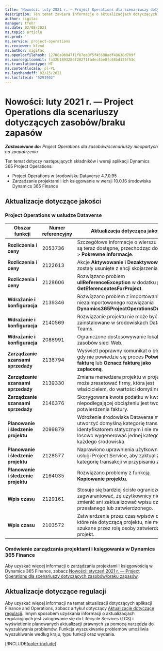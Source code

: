 ```yaml
---
title: 'Nowości: luty 2021 r. — Project Operations dla scenariuszy dotyczących zasobów/braku zapasów'
description: Ten temat zawiera informacje o aktualizacjach dotyczących jakości dostępnych w wersji Project Operations ze luty 2021 r. w scenariuszach dotyczących zasobów/braku zapasów.
author: sigitac
manager: tfehr
ms.date: 02/08/2021
ms.topic: article
ms.prod: ''
ms.service: project-operations
ms.reviewer: kfend
ms.author: sigitac
ms.openlocfilehash: 12708a9b847f1f87ee0f5f45688adf48638d709f
ms.sourcegitcommit: fa32b1893286f20271fa4ec4be8fc68bd135f53c
ms.translationtype: HT
ms.contentlocale: pl-PL
ms.lasthandoff: 02/15/2021
ms.locfileid: "5291902"
---
```

# <a name="whats-new-february-2021---project-operations-for-resourcenon-stocked-based-scenarios"></a>Nowości: luty 2021 r. — Project Operations dla scenariuszy dotyczących zasobów/braku zapasów

_**Zastosowane do:** Project Operations dla zasobów/scenariuszy nieopartych na zaopatrzeniu_

Ten temat dotyczy następujących składników i wersji aplikacji Dynamics 365 Project Operations:

- Project Operations w środowisku Dataverse 4.7.0.95
- Zarządzanie projektami i ich księgowanie w wersji 10.0.16 środowiska Dynamics 365 Finance 

## <a name="quality-updates"></a>Aktualizacje dotyczące jakości

### <a name="project-operations-on-dataverse"></a>Project Operations w usłudze Dataverse

| **Obszar funkcji** | **Numer referencyjny** | **Aktualizacja dotycząca jakości** |
| --- | --- | --- |
| **Rozliczenia i ceny** | 2053736 | Szczegółowe informacje o wierszu faktury są teraz dostępne, przechodząc do **Faktura** > **Pokrewne informacje**. |
| **Rozliczenia i ceny** | 2122613 | Akcje **Aktywowanie** i **Dezaktywowanie** zostały usunięte z encji skojarzenia **Cennik**. |
| **Rozliczenia i ceny** | 2128606 | Rozwiązano problem **ullReferenceException** w dodatku plug-in **GetEferenceatesForProject**. |
| **Wdrażanie i konfiguracja** | 2139346 | Rozwiązano problem z importowaniem niezaimportowanego rozwiązania **Dynamics365ProjectOperationsDualWrite**. |
| **Wdrażanie i konfiguracja** | 2140569 | Rozwiązanie projektu nie może być zainstalowane w środowiskach Dataverse Teams. |
| **Wdrażanie i konfiguracja** | 2086991 | Ograniczone dostosowywanie lokalizacji zasobów sieci Web. |
| **Zarządzanie szansami sprzedaży** | 2136794 | Wyświetl poprawny komunikat o błędzie, gdy nie powiedzie się proces **Potwierdź fakturę** lub **Oznacz fakturę jako zapłaconą**. |
| **Zarządzanie szansami sprzedaży** | 2139330 | Zmiana menedżera projektu w projekcie nie może zresetować firmy, która jest właścicielem, do wartości domyślnej. |
| **Zarządzanie szansami sprzedaży** | 2146376 | Skorygowana kwota podatku w kwocie niepodlegającej obciążeniu jest tworzona z potwierdzenia faktury. |
| **Planowanie i śledzenie projektu** | 2099879 | Wdrożenie środowiska Dataverse musi utworzyć domyślną kategorię transakcji z identyfikatorem statycznym i nie może losowo wygenerować jednej kategorii dla każdego środowiska. |
| **Planowanie i śledzenie projektu** | 2128577 | Naprawiono uprawnienia użytkownika usługi Project Service, aby zaktualizować kategorię transakcji w przypisaniu zasobu. |
| **Planowanie i śledzenie projektu** | 2164035 | Rozwiązano problemy z funkcją **Kopiowanie projektu**. |
| **Wpis czasu** | 2129161 | Stosuje się bardziej ścisłe ograniczenia, aby zagwarantować, że użytkownicy nie mogą zmienić ani zaktualizować wpisu czasu przesłanego lub zatwierdzonego. |
| **Wpis czasu** | 2103572 | Zatwierdzenie przez czas wpisów czasu, które nie dotyczącą projektu, nie może być szukane przez rolę osoby zatwierdzającej projekt. |

### <a name="project-management-and-accounting-in-dynamics-365-finance"></a>Omówienie zarządzania projektami i księgowania w Dynamics 365 Finance 

Aby uzyskać więcej informacji o zarządzaniu projektami i księgowością w Dynamics 365 Finance, zobacz [Nowości: styczeń 2021 r. — Project Operations dla scenariuszy dotyczących zasobów/braku zapasów](whats-new-jan-2021-resource-based.md).


## <a name="regulatory-updates"></a>Aktualizacje dotyczące regulacji

Aby uzyskać więcej informacji na temat aktualizacji dotyczących aplikacji Finance and Operations, zobacz artykuł dotyczący [Aktualizacje dotyczące regulacji](https://docs.microsoft.com/dynamics365/finance/localizations/regulatory-updates). Innym sposobem uzyskania informacji o aktualizacjach regulacyjnych jest zalogowanie się do Lifecycle Services (LCS) i wyświetlenie planowanych aktualizacji prawnych za pomocą narzędzia do wyszukiwania problemów. Funkcja wyszukiwanie problemów umożliwia wyszukiwanie według kraju, typu funkcji oraz wydania.


[!INCLUDE[footer-include](../includes/footer-banner.md)]